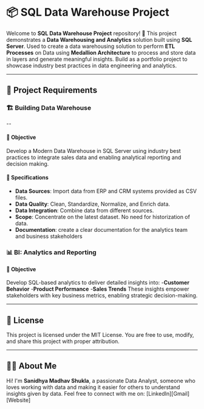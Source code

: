 # 📦 SQL Data Warehouse Project

Welcome to **SQL Data Warehouse Project** repository! 📂
This project demonstrates a **Data Warehousing and Analytics** solution built using **SQL Server**.
Used to create a data warehousing solution to perform **ETL Processes** on Data using **Medallion Architecture** to process and store data in layers and generate meaningful insights. 
Build as a portfolio project to showcase industry best practices in data engineering and analytics.

---

## 📌 Project Requirements

### 🏗️ Building Data Warehouse
--
#### 🎯 Objective
Develop a Modern Data Warehouse in SQL Server using industry best practices to integrate sales data and enabling analytical reporting and decision making. 
#### 📐 Specifications
- **Data Sources**: Import data from ERP and CRM systems provided as CSV files.
- **Data Quality**: Clean, Standardize, Normalize, and Enrich data.
- **Data Integration**: Combine data from different sources.
- **Scope**: Concentrate on the latest dataset. No need for historization of data.
- **Documentation**: create a clear documentation for the analytics team and business stakeholders

### 📊 BI: Analytics and Reporting

#### 🎯 Objective
Develop SQL-based analytics to deliver detailed insights into:
-**Customer Behavior**
-**Product Performance**
-**Sales Trends**
These insights empower stakeholders with key business metrics, enabling strategic decision-making.

---

## 📄 License
This project is licensed under the MIT License. You are free to use, modify, and share this project with proper attribution.

---
## 👨‍💻 About Me
Hi! I'm **Sanidhya Madhav Shukla**, a passionate Data Analyst, someone who loves working with data and making it easier for others to understand insights given by data.
Feel free to connect with me on:
[LinkedIn][Gmail][Website]
